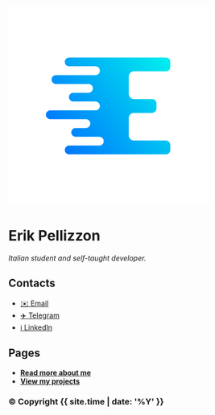 ![Logo](logo.png)

# Erik Pellizzon

_Italian student and self-taught developer._

## Contacts
- [✉️ Email](mailto:admin@erikpelli.me)
- [✈️ Telegram](https://telegram.me/ErikP)
- [ℹ️ LinkedIn](https://www.linkedin.com/in/erikpelli/)

## Pages
- **[Read more about me](about)**
- **[View my projects](projects)**

### © Copyright {{ site.time | date: '%Y' }}
